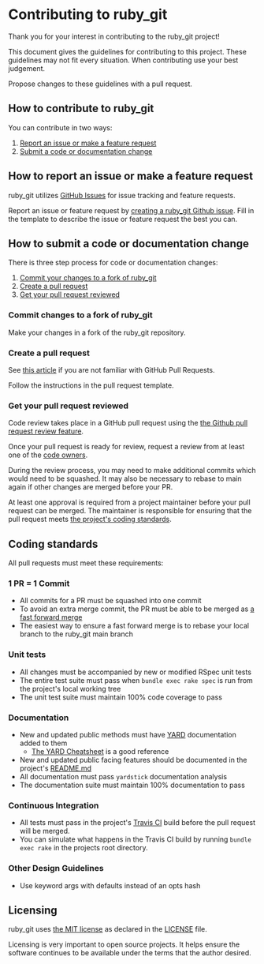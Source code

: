 # Contributing to ruby_git

Thank you for your interest in contributing to the ruby_git project!

This document gives the guidelines for contributing to this project.
These guidelines may not fit every situation.  When contributing use your best
judgement.

Propose changes to these guidelines with a pull request.

## How to contribute to ruby_git

You can contribute in two ways:

1. [Report an issue or make a feature request](#how-to-report-an-issue-or-make-a-feature-request)
2. [Submit a code or documentation change](#how-to-submit-a-code-or-documentation-change)

## How to report an issue or make a feature request

ruby_git utilizes [GitHub Issues](https://help.github.com/en/github/managing-your-work-on-github/about-issues)
for issue tracking and feature requests.

Report an issue or feature request by [creating a ruby_git Github issue](https://github.com/main-branch/ruby_git/issues/new).
Fill in the template to describe the issue or feature request the best you can.

## How to submit a code or documentation change

There is three step process for code or documentation changes:

1. [Commit your changes to a fork of ruby_git](#commit-changes-to-a-fork-of-ruby_git)
2. [Create a pull request](#create-a-pull-request)
3. [Get your pull request reviewed](#get-your-pull-request-reviewed)

### Commit changes to a fork of ruby_git

Make your changes in a fork of the ruby_git repository.

### Create a pull request

See [this article](https://help.github.com/articles/about-pull-requests/) if you
are not familiar with GitHub Pull Requests.

Follow the instructions in the pull request template.

### Get your pull request reviewed

Code review takes place in a GitHub pull request using the [the Github pull request review feature](https://help.github.com/en/github/collaborating-with-issues-and-pull-requests/about-pull-request-reviews).

Once your pull request is ready for review, request a review from at least one of the
[code owners](https://github.com/orgs/main-branch/teams/ruby_git-codeowners/members).

During the review process, you may need to make additional commits which would
need to be squashed.  It may also be necessary to rebase to main again if other
changes are merged before your PR.

At least one approval is required from a project maintainer before your pull
request can be merged.  The maintainer is responsible for ensuring that the pull
request meets [the project's coding standards](#coding-standards).

## Coding standards

All pull requests must meet these requirements:

### 1 PR = 1 Commit
  * All commits for a PR must be squashed into one commit
  * To avoid an extra merge commit, the PR must be able to be merged as [a fast forward merge](https://git-scm.com/book/en/v2/Git-Branching-Basic-Branching-and-Merging)
  * The easiest way to ensure a fast forward merge is to rebase your local branch
    to the ruby_git main branch

### Unit tests
  * All changes must be accompanied by new or modified RSpec unit tests
  * The entire test suite must pass when `bundle exec rake spec` is run from the
    project's local working tree
  * The unit test suite must maintain 100% code coverage to pass

### Documentation
  * New and updated public methods must have [YARD](https://yardoc.org/)
    documentation added to them
      * [The YARD Cheatsheet](https://gist.github.com/thelastinuit/5984665e6ab69d3c0a413a03602c45be)
        is a good reference
  * New and updated public facing features should be documented in the project's
    [README.md](README.md)
  * All documentation must pass `yardstick` documentation analysis
  * The documentation suite must maintain 100% documentation to pass

### Continuous Integration
  * All tests must pass in the project's [Travis CI](https://travis-ci.org/main-branch/ruby_git)
    build before the pull request will be merged.
  * You can simulate what happens in the Travis CI build by running `bundle exec rake` in
    the projects root directory.

### Other Design Guidelines
  * Use keyword args with defaults instead of an opts hash

## Licensing

ruby_git uses [the MIT license](https://choosealicense.com/licenses/mit/) as
declared in the [LICENSE](LICENSE) file.

Licensing is very important to open source projects. It helps ensure the
software continues to be available under the terms that the author desired.


